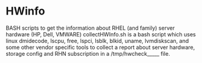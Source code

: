 # HWinfo
BASH scripts to get the information about RHEL (and family) server hardware (HP, Dell, VMWARE)
collectHWInfo.sh is a bash script which uses linux dmidecode, lscpu, free, lspci, lsblk, blkid, uname, lvmdiskscan, and some other vendor specific tools to collect a report about server hardware, storage config and RHN subscription in a /tmp/hwcheck_____ file. 
